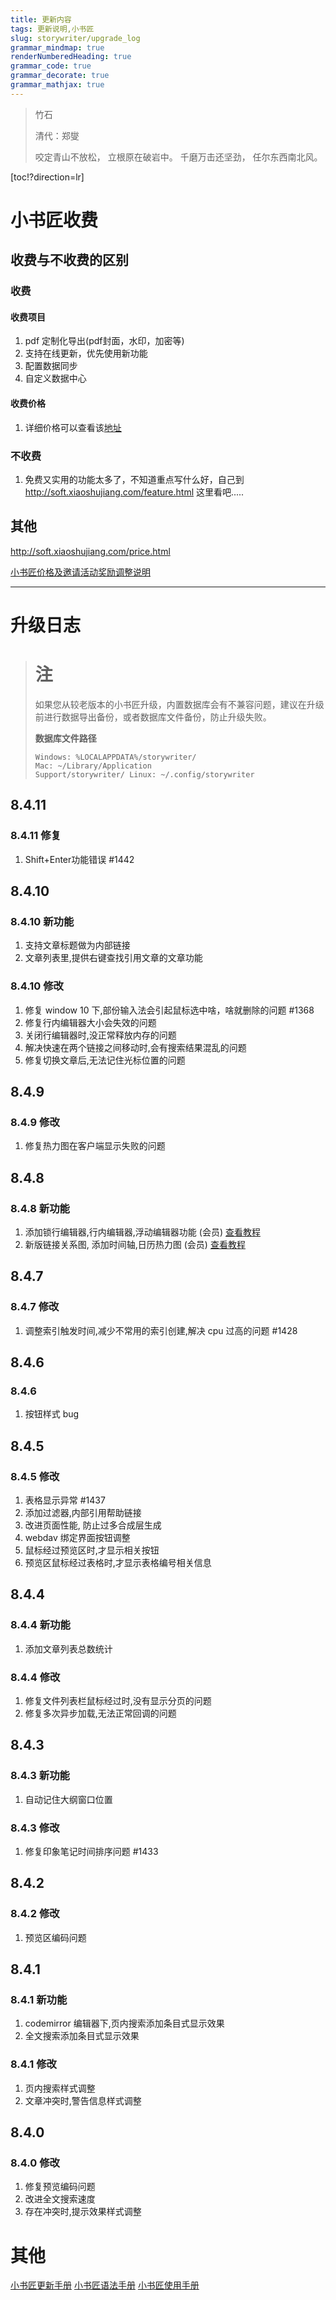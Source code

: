 ```yaml
---
title: 更新内容
tags: 更新说明,小书匠
slug: storywriter/upgrade_log
grammar_mindmap: true
renderNumberedHeading: true
grammar_code: true
grammar_decorate: true
grammar_mathjax: true
---
```


> <!-- {.markdown_vertical}-->
> 竹石
> 
> 清代：郑燮
> 
> 咬定青山不放松，
> 立根原在破岩中。
> 千磨万击还坚劲，
> 任尔东西南北风。


[toc!?direction=lr]

# 小书匠收费

## 收费与不收费的区别

### 收费

#### 收费项目
1. pdf 定制化导出(pdf封面，水印，加密等)
2. 支持在线更新，优先使用新功能
3. 配置数据同步
4. 自定义数据中心

#### 收费价格

1. 详细价格可以查看该[地址](http://soft.xiaoshujiang.com/price/)
 
### 不收费

1. 免费又实用的功能太多了，不知道重点写什么好，自己到 http://soft.xiaoshujiang.com/feature.html 这里看吧.....

## 其他

http://soft.xiaoshujiang.com/price.html

[小书匠价格及邀请活动奖励调整说明](http://soft.xiaoshujiang.com/blog/price_change_plan)

___

# 升级日志


> # <i class="fas fa-exclamation-triangle"></i>注
> 如果您从较老版本的小书匠升级，内置数据库会有不兼容问题，建议在升级前进行数据导出备份，或者数据库文件备份，防止升级失败。
> 
> **数据库文件路径**
> 
> ``` 
> Windows: %LOCALAPPDATA%/storywriter/ 
> Mac: ~/Library/Application
> Support/storywriter/ Linux: ~/.config/storywriter 
> ```

<!-- {#newestUpdate}-->

## 8.4.11

### 8.4.11 修复

1. Shift+Enter功能错误 #1442

## 8.4.10

### 8.4.10 新功能

1. 支持文章标题做为内部链接
2. 文章列表里,提供右键查找引用文章的文章功能

### 8.4.10 修改

1. 修复 window 10 下,部份输入法会引起鼠标选中啥，啥就删除的问题 #1368
2. 修复行内编辑器大小会失效的问题
3. 关闭行编辑器时,没正常释放内存的问题
4. 解决快速在两个链接之间移动时,会有搜索结果混乱的问题
5. 修复切换文章后,无法记住光标位置的问题

<!--{#newestUpdateEnd}-->

## 8.4.9

### 8.4.9 修改

1. 修复热力图在客户端显示失败的问题

## 8.4.8

### 8.4.8 新功能

1. 添加锁行编辑器,行内编辑器,浮动编辑器功能 (会员) [查看教程](http://soft.xiaoshujiang.com/docs/tutorial/sub_codemirror_editor/)
2. 新版链接关系图, 添加时间轴,日历热力图 (会员) [查看教程](http://soft.xiaoshujiang.com/docs/tutorial/link_network_map/)


## 8.4.7 

### 8.4.7 修改

1. 调整索引触发时间,减少不常用的索引创建,解决 cpu 过高的问题 #1428

## 8.4.6

### 8.4.6

1. 按钮样式 bug


## 8.4.5

### 8.4.5 修改

1. 表格显示异常 #1437
2. 添加过滤器,内部引用帮助链接
3. 改进页面性能, 防止过多合成层生成
4. webdav 绑定界面按钮调整
5. 鼠标经过预览区时,才显示相关按钮
6. 预览区鼠标经过表格时,才显示表格编号相关信息

## 8.4.4

### 8.4.4 新功能

1. 添加文章列表总数统计

### 8.4.4 修改

1. 修复文件列表栏鼠标经过时,没有显示分页的问题
2. 修复多次异步加载,无法正常回调的问题


## 8.4.3

### 8.4.3 新功能

1. 自动记住大纲窗口位置

### 8.4.3 修改

1. 修复印象笔记时间排序问题 #1433


## 8.4.2

### 8.4.2 修改

1. 预览区编码问题

## 8.4.1

### 8.4.1 新功能

1. codemirror 编辑器下,页内搜索添加条目式显示效果
2. 全文搜索添加条目式显示效果


### 8.4.1 修改

1. 页内搜索样式调整
2. 文章冲突时,警告信息样式调整


## 8.4.0

### 8.4.0 修改

1. 修复预览编码问题
2. 改进全文搜索速度
3. 存在冲突时,提示效果样式调整



# 其他

[小书匠更新手册](storywriter/upgrade_log)
[小书匠语法手册](storywriter/grammar)
[小书匠使用手册](storywriter/tutorial)
